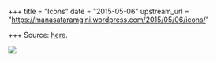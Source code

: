 +++
title = "Icons"
date = "2015-05-06"
upstream_url = "https://manasataramgini.wordpress.com/2015/05/06/icons/"

+++
Source: [here](https://manasataramgini.wordpress.com/2015/05/06/icons/).

[![](https://lh3.googleusercontent.com/-D_bIGGHHjNw/VUmfgZ-5GkI/AAAAAAAADSk/Tlf8r-uQu30/s800/Chaos01.jpg)](https://picasaweb.google.com/lh/photo/fpFCkXmAIh7TH6lc1G9P99MTjNZETYmyPJy0liipFm0?feat=embedwebsite)
